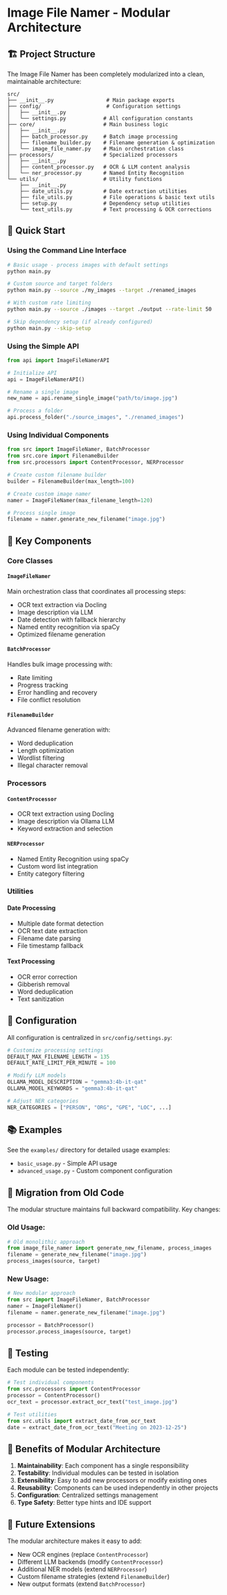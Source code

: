 # Image File Namer - Modular Architecture

## 🏗️ Project Structure

The Image File Namer has been completely modularized into a clean, maintainable architecture:

```
src/
├── __init__.py                 # Main package exports
├── config/                     # Configuration settings
│   ├── __init__.py
│   └── settings.py            # All configuration constants
├── core/                      # Main business logic
│   ├── __init__.py
│   ├── batch_processor.py     # Batch image processing
│   ├── filename_builder.py    # Filename generation & optimization
│   └── image_file_namer.py    # Main orchestration class
├── processors/                # Specialized processors
│   ├── __init__.py
│   ├── content_processor.py   # OCR & LLM content analysis
│   └── ner_processor.py       # Named Entity Recognition
└── utils/                     # Utility functions
    ├── __init__.py
    ├── date_utils.py          # Date extraction utilities
    ├── file_utils.py          # File operations & basic text utils
    ├── setup.py               # Dependency setup utilities
    └── text_utils.py          # Text processing & OCR corrections
```

## 🚀 Quick Start

### Using the Command Line Interface

```bash
# Basic usage - process images with default settings
python main.py

# Custom source and target folders
python main.py --source ./my_images --target ./renamed_images

# With custom rate limiting
python main.py --source ./images --target ./output --rate-limit 50

# Skip dependency setup (if already configured)
python main.py --skip-setup
```

### Using the Simple API

```python
from api import ImageFileNamerAPI

# Initialize API
api = ImageFileNamerAPI()

# Rename a single image
new_name = api.rename_single_image("path/to/image.jpg")

# Process a folder
api.process_folder("./source_images", "./renamed_images")
```

### Using Individual Components

```python
from src import ImageFileNamer, BatchProcessor
from src.core import FilenameBuilder
from src.processors import ContentProcessor, NERProcessor

# Create custom filename builder
builder = FilenameBuilder(max_length=100)

# Create custom image namer
namer = ImageFileNamer(max_filename_length=120)

# Process single image
filename = namer.generate_new_filename("image.jpg")
```

## 📁 Key Components

### Core Classes

#### `ImageFileNamer`
Main orchestration class that coordinates all processing steps:
- OCR text extraction via Docling
- Image description via LLM
- Date detection with fallback hierarchy
- Named entity recognition via spaCy
- Optimized filename generation

#### `BatchProcessor`  
Handles bulk image processing with:
- Rate limiting
- Progress tracking
- Error handling and recovery
- File conflict resolution

#### `FilenameBuilder`
Advanced filename generation with:
- Word deduplication
- Length optimization
- Wordlist filtering
- Illegal character removal

### Processors

#### `ContentProcessor`
- OCR text extraction using Docling
- Image description via Ollama LLM
- Keyword extraction and selection

#### `NERProcessor`
- Named Entity Recognition using spaCy
- Custom word list integration
- Entity category filtering

### Utilities

#### Date Processing
- Multiple date format detection
- OCR text date extraction
- Filename date parsing  
- File timestamp fallback

#### Text Processing
- OCR error correction
- Gibberish removal
- Word deduplication
- Text sanitization

## 🔧 Configuration

All configuration is centralized in `src/config/settings.py`:

```python
# Customize processing settings
DEFAULT_MAX_FILENAME_LENGTH = 135
DEFAULT_RATE_LIMIT_PER_MINUTE = 100

# Modify LLM models
OLLAMA_MODEL_DESCRIPTION = "gemma3:4b-it-qat" 
OLLAMA_MODEL_KEYWORDS = "gemma3:4b-it-qat"

# Adjust NER categories
NER_CATEGORIES = ["PERSON", "ORG", "GPE", "LOC", ...]
```

## 📚 Examples

See the `examples/` directory for detailed usage examples:

- `basic_usage.py` - Simple API usage
- `advanced_usage.py` - Custom component configuration

## 🔀 Migration from Old Code

The modular structure maintains full backward compatibility. Key changes:

### Old Usage:
```python
# Old monolithic approach
from image_file_namer import generate_new_filename, process_images
filename = generate_new_filename("image.jpg")
process_images(source, target)
```

### New Usage:
```python
# New modular approach
from src import ImageFileNamer, BatchProcessor
namer = ImageFileNamer()
filename = namer.generate_new_filename("image.jpg")

processor = BatchProcessor()
processor.process_images(source, target)
```

## 🧪 Testing

Each module can be tested independently:

```python
# Test individual components
from src.processors import ContentProcessor
processor = ContentProcessor()
ocr_text = processor.extract_ocr_text("test_image.jpg")

# Test utilities
from src.utils import extract_date_from_ocr_text
date = extract_date_from_ocr_text("Meeting on 2023-12-25")
```

## 🎯 Benefits of Modular Architecture

1. **Maintainability**: Each component has a single responsibility
2. **Testability**: Individual modules can be tested in isolation  
3. **Extensibility**: Easy to add new processors or modify existing ones
4. **Reusability**: Components can be used independently in other projects
5. **Configuration**: Centralized settings management
6. **Type Safety**: Better type hints and IDE support

## 🔮 Future Extensions

The modular architecture makes it easy to add:

- New OCR engines (replace `ContentProcessor`)
- Different LLM backends (modify `ContentProcessor`)
- Additional NER models (extend `NERProcessor`)
- Custom filename strategies (extend `FilenameBuilder`)
- New output formats (extend `BatchProcessor`)
